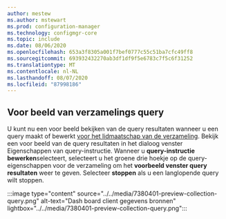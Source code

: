 ```yaml
---
author: mestew
ms.author: mstewart
ms.prod: configuration-manager
ms.technology: configmgr-core
ms.topic: include
ms.date: 08/06/2020
ms.openlocfilehash: 653a3f8305a001f7bef0777c55c51ba7cfc49ff8
ms.sourcegitcommit: 693932432270ab3df1df9f5e6783c7f5c6f31252
ms.translationtype: MT
ms.contentlocale: nl-NL
ms.lasthandoff: 08/07/2020
ms.locfileid: "87998186"
---
```

## <a name="collection-query-preview"></a>Voor beeld van verzamelings query
<!--7380401-->
U kunt nu een voor beeld bekijken van de query resultaten wanneer u een query maakt of bewerkt [voor het lidmaatschap van de verzameling](../../../../clients/manage/collections/create-collections.md#bkmk-query). Bekijk een voor beeld van de query resultaten in het dialoog venster Eigenschappen van query-instructie. Wanneer u **query-instructie bewerken**selecteert, selecteert u het groene drie hoekje op de query-eigenschappen voor de verzameling om het **voorbeeld venster query resultaten** weer te geven. Selecteer **stoppen** als u een langlopende query wilt stoppen.

:::image type="content" source="../../media/7380401-preview-collection-query.png" alt-text="Dash board client gegevens bronnen" lightbox="../../media/7380401-preview-collection-query.png":::